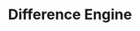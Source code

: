 ---
ee_id_show: '4428'
site: '1'
type: '5'
title: Difference Engine
url: difference-engine
year: '2018'
venue: Lisson Gallery
state_country: New York
pitch: "​Curated this show w/ Tina Kukielski. Thx 2 Carol Bove, Jacob Ciocci, Aleksandra
  Domanović, Lonnie Holley, Jamian Juliano-Villani, JODI, Konrad Klapheck, Guthrie
  Lonergan, Michel Majerus, Jayson Musson, Deborah Remington, Hayley Silverman, Jessie
  Stead, Paul Thek and Ernest Trova. "
ps: I made the carpet, and had a Juicero on site :-)
imgs: difference-engine-2018-06-web-lg--3AkC.jpg,difference-engine-2018-06-web-ih--boGS.jpg,difference-engine-2018-06-web-lg--WSy0.jpg,difference-engine-2018-06-web-ih--d213.jpg,difference-engine-2018-06-web-lg--osHt.jpg,difference-engine-2018-06-web-lg--SfNZ.jpg,difference-engine-2018-06-web-lg--V2lF.jpg,difference-engine-2018-06-web-ih--oqOy.jpg,difference-engine-2018-06-web-lg--FdBW.jpg,difference-engine-2018-06-web-lg--1Pd9.jpg,difference-engine-2018-06-web-lg--4cDw.jpg,difference-engine-2018-06-web-lg--0udS.jpg,difference-engine-2018-06-web-lg--07Cz.jpg,difference-engine-2018-06-web-lg--SJPP.jpg,difference-engine-2018-06-web-lg--lSZD.jpg
things: "[4445] [2018-010-water] 2018-010 Water"
layout: shows
---